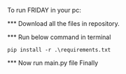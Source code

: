  
To run FRIDAY in your pc:

*** Download all the files in repository.

*** Run below command in terminal

    pip install -r .\requirements.txt 

*** Now run main.py file Finally
    

    
    
